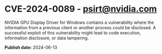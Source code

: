 # CVE-2024-0089 - psirt@nvidia.com

NVIDIA GPU Display Driver for Windows contains a vulnerability where the information from a previous client or another process could be disclosed. A successful exploit of this vulnerability might lead to code execution, information disclosure, or data tampering.

**Publish date:** 2024-06-13
